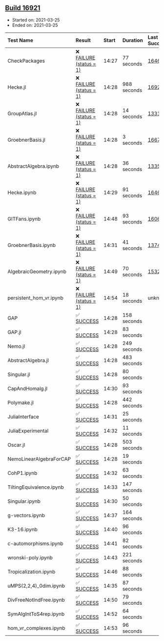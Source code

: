 ## [Build 16921](https://oscarci.mathematik.uni-kl.de/job/oscar/16921/)

* Started on: 2021-03-25
* Ended on: 2021-03-25

| Test Name    | Result | Start | Duration | Last Success | First Failure |
|:-------------|:-------|:------|:---------|:-------------|:--------------|
| CheckPackages | ❌ [FAILURE (status = 1)](https://oscarci.mathematik.uni-kl.de/job/oscar/16921/artifact/logs/build-16921/CheckPackages.log) | 14:27 | 77 seconds | [16463](https://oscarci.mathematik.uni-kl.de/job/oscar/16463/) | [16464](https://oscarci.mathematik.uni-kl.de/job/oscar/16464/) |
| Hecke.jl | ❌ [FAILURE (status = 1)](https://oscarci.mathematik.uni-kl.de/job/oscar/16921/artifact/logs/build-16921/Hecke.jl.log) | 14:28 | 988 seconds | [16920](https://oscarci.mathematik.uni-kl.de/job/oscar/16920/) | [16921](https://oscarci.mathematik.uni-kl.de/job/oscar/16921/) |
| GroupAtlas.jl | ❌ [FAILURE (status = 1)](https://oscarci.mathematik.uni-kl.de/job/oscar/16921/artifact/logs/build-16921/GroupAtlas.jl.log) | 14:28 | 14 seconds | [13311](https://oscarci.mathematik.uni-kl.de/job/oscar/13311/) | [13312](https://oscarci.mathematik.uni-kl.de/job/oscar/13312/) |
| GroebnerBasis.jl | ❌ [FAILURE (status = 1)](https://oscarci.mathematik.uni-kl.de/job/oscar/16921/artifact/logs/build-16921/GroebnerBasis.jl.log) | 14:28 | 3 seconds | [16676](https://oscarci.mathematik.uni-kl.de/job/oscar/16676/) | [16677](https://oscarci.mathematik.uni-kl.de/job/oscar/16677/) |
| AbstractAlgebra.ipynb | ❌ [FAILURE (status = 1)](https://oscarci.mathematik.uni-kl.de/job/oscar/16921/artifact/logs/build-16921/AbstractAlgebra.ipynb.log) | 14:28 | 36 seconds | [13355](https://oscarci.mathematik.uni-kl.de/job/oscar/13355/) | [13356](https://oscarci.mathematik.uni-kl.de/job/oscar/13356/) |
| Hecke.ipynb | ❌ [FAILURE (status = 1)](https://oscarci.mathematik.uni-kl.de/job/oscar/16921/artifact/logs/build-16921/Hecke.ipynb.log) | 14:29 | 91 seconds | [16463](https://oscarci.mathematik.uni-kl.de/job/oscar/16463/) | [16464](https://oscarci.mathematik.uni-kl.de/job/oscar/16464/) |
| GITFans.ipynb | ❌ [FAILURE (status = 1)](https://oscarci.mathematik.uni-kl.de/job/oscar/16921/artifact/logs/build-16921/GITFans.ipynb.log) | 14:48 | 93 seconds | [16068](https://oscarci.mathematik.uni-kl.de/job/oscar/16068/) | [16069](https://oscarci.mathematik.uni-kl.de/job/oscar/16069/) |
| GroebnerBasis.ipynb | ❌ [FAILURE (status = 1)](https://oscarci.mathematik.uni-kl.de/job/oscar/16921/artifact/logs/build-16921/GroebnerBasis.ipynb.log) | 14:31 | 41 seconds | [13748](https://oscarci.mathematik.uni-kl.de/job/oscar/13748/) | [13749](https://oscarci.mathematik.uni-kl.de/job/oscar/13749/) |
| AlgebraicGeometry.ipynb | ❌ [FAILURE (status = 1)](https://oscarci.mathematik.uni-kl.de/job/oscar/16921/artifact/logs/build-16921/AlgebraicGeometry.ipynb.log) | 14:49 | 70 seconds | [15322](https://oscarci.mathematik.uni-kl.de/job/oscar/15322/) | [15323](https://oscarci.mathematik.uni-kl.de/job/oscar/15323/) |
| persistent_hom_vr.ipynb | ❌ [FAILURE (status = 1)](https://oscarci.mathematik.uni-kl.de/job/oscar/16921/artifact/logs/build-16921/persistent_hom_vr.ipynb.log) | 14:54 | 18 seconds | unknown | unknown |
| GAP | ✅ [SUCCESS](https://oscarci.mathematik.uni-kl.de/job/oscar/16921/artifact/logs/build-16921/GAP.log) | 14:28 | 158 seconds |  |  |
| GAP.jl | ✅ [SUCCESS](https://oscarci.mathematik.uni-kl.de/job/oscar/16921/artifact/logs/build-16921/GAP.jl.log) | 14:28 | 83 seconds |  |  |
| Nemo.jl | ✅ [SUCCESS](https://oscarci.mathematik.uni-kl.de/job/oscar/16921/artifact/logs/build-16921/Nemo.jl.log) | 14:28 | 249 seconds |  |  |
| AbstractAlgebra.jl | ✅ [SUCCESS](https://oscarci.mathematik.uni-kl.de/job/oscar/16921/artifact/logs/build-16921/AbstractAlgebra.jl.log) | 14:28 | 483 seconds |  |  |
| Singular.jl | ✅ [SUCCESS](https://oscarci.mathematik.uni-kl.de/job/oscar/16921/artifact/logs/build-16921/Singular.jl.log) | 14:28 | 80 seconds |  |  |
| CapAndHomalg.jl | ✅ [SUCCESS](https://oscarci.mathematik.uni-kl.de/job/oscar/16921/artifact/logs/build-16921/CapAndHomalg.jl.log) | 14:30 | 93 seconds |  |  |
| Polymake.jl | ✅ [SUCCESS](https://oscarci.mathematik.uni-kl.de/job/oscar/16921/artifact/logs/build-16921/Polymake.jl.log) | 14:28 | 442 seconds |  |  |
| JuliaInterface | ✅ [SUCCESS](https://oscarci.mathematik.uni-kl.de/job/oscar/16921/artifact/logs/build-16921/JuliaInterface.log) | 14:31 | 25 seconds |  |  |
| JuliaExperimental | ✅ [SUCCESS](https://oscarci.mathematik.uni-kl.de/job/oscar/16921/artifact/logs/build-16921/JuliaExperimental.log) | 14:32 | 11 seconds |  |  |
| Oscar.jl | ✅ [SUCCESS](https://oscarci.mathematik.uni-kl.de/job/oscar/16921/artifact/logs/build-16921/Oscar.jl.log) | 14:28 | 503 seconds |  |  |
| NemoLinearAlgebraForCAP | ✅ [SUCCESS](https://oscarci.mathematik.uni-kl.de/job/oscar/16921/artifact/logs/build-16921/NemoLinearAlgebraForCAP.log) | 14:28 | 19 seconds |  |  |
| CohP1.ipynb | ✅ [SUCCESS](https://oscarci.mathematik.uni-kl.de/job/oscar/16921/artifact/logs/build-16921/CohP1.ipynb.log) | 14:32 | 63 seconds |  |  |
| TiltingEquivalence.ipynb | ✅ [SUCCESS](https://oscarci.mathematik.uni-kl.de/job/oscar/16921/artifact/logs/build-16921/TiltingEquivalence.ipynb.log) | 14:33 | 147 seconds |  |  |
| Singular.ipynb | ✅ [SUCCESS](https://oscarci.mathematik.uni-kl.de/job/oscar/16921/artifact/logs/build-16921/Singular.ipynb.log) | 14:30 | 50 seconds |  |  |
| g-vectors.ipynb | ✅ [SUCCESS](https://oscarci.mathematik.uni-kl.de/job/oscar/16921/artifact/logs/build-16921/g-vectors.ipynb.log) | 14:37 | 164 seconds |  |  |
| K3-16.ipynb | ✅ [SUCCESS](https://oscarci.mathematik.uni-kl.de/job/oscar/16921/artifact/logs/build-16921/K3-16.ipynb.log) | 14:40 | 96 seconds |  |  |
| c-automorphisms.ipynb | ✅ [SUCCESS](https://oscarci.mathematik.uni-kl.de/job/oscar/16921/artifact/logs/build-16921/c-automorphisms.ipynb.log) | 14:41 | 82 seconds |  |  |
| wronski-poly.ipynb | ✅ [SUCCESS](https://oscarci.mathematik.uni-kl.de/job/oscar/16921/artifact/logs/build-16921/wronski-poly.ipynb.log) | 14:43 | 221 seconds |  |  |
| Tropicalization.ipynb | ✅ [SUCCESS](https://oscarci.mathematik.uni-kl.de/job/oscar/16921/artifact/logs/build-16921/Tropicalization.ipynb.log) | 14:46 | 88 seconds |  |  |
| uMPS(2,2,4)_0dim.ipynb | ✅ [SUCCESS](https://oscarci.mathematik.uni-kl.de/job/oscar/16921/artifact/logs/build-16921/uMPS-2-2-4-_0dim.ipynb.log) | 14:35 | 87 seconds |  |  |
| DivFreeNotIndFree.ipynb | ✅ [SUCCESS](https://oscarci.mathematik.uni-kl.de/job/oscar/16921/artifact/logs/build-16921/DivFreeNotIndFree.ipynb.log) | 14:50 | 79 seconds |  |  |
| SymAlgIntToS4rep.ipynb | ✅ [SUCCESS](https://oscarci.mathematik.uni-kl.de/job/oscar/16921/artifact/logs/build-16921/SymAlgIntToS4rep.ipynb.log) | 14:52 | 64 seconds |  |  |
| hom_vr_complexes.ipynb | ✅ [SUCCESS](https://oscarci.mathematik.uni-kl.de/job/oscar/16921/artifact/logs/build-16921/hom_vr_complexes.ipynb.log) | 14:53 | 96 seconds |  |  |

